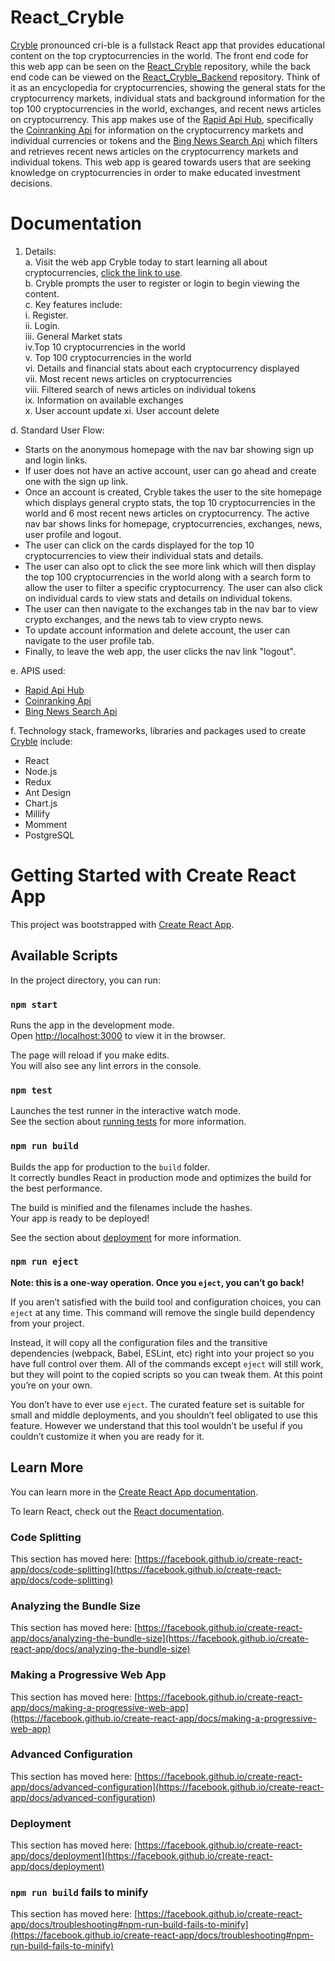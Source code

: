 # React_Cryble
[Cryble](https://danieluyo-cryble.surge.sh) pronounced cri-ble is a fullstack React app that provides educational content on the top cryptocurrencies in the world. The front end code for this web app can be seen on the [React_Cryble](https://github.com/theUyonator/React_Cryble) repository, while the back end code can be viewed on the [React_Cryble_Backend](https://github.com/theUyonator/React_Cryble_Backend) repository. Think of it as an encyclopedia for cryptocurrencies, showing the general stats for the cryptocurrency markets, individual stats and background information for the top 100 cryptocurrencies in the world, exchanges, and recent news articles on cryptocurrency. This app makes use of the [Rapid Api Hub](https://rapidapi.com/hub), specifically the [Coinranking Api](https://rapidapi.com/Coinranking/api/coinranking1/) for information on the cryptocurrency markets and individual currencies or tokens and the [Bing News Search Api](https://rapidapi.com/microsoft-azure-org-microsoft-cognitive-services/api/bing-news-search1/) which filters and retrieves recent news articles on the cryptocurrency markets and individual tokens. This web app is geared towards users that are seeking knowledge on cryptocurrencies in order to make educated investment decisions.



# Documentation
1. Details:  
a. Visit the web app Cryble today to start learning all about cryptocurrencies, [click the link to use](https://danieluyo-cryble.surge.sh).  
b. Cryble prompts the user to register or login to begin viewing the content.  
c. Key features include:    
  i. Register.   
  ii. Login.   
 iii. General Market stats  
 iv.Top 10 cryptocurrencies in the world   
 v. Top 100 cryptocurrencies in the world  
 vi. Details and financial stats about each cryptocurrency displayed  
 vii. Most recent news articles on cryptocurrencies  
 viii. Filtered search of news articles on individual tokens   
 ix. Information on available exchanges    
 x. User account update
 xi. User account delete  
 
d. Standard User Flow:  
 - Starts on the anonymous homepage with the nav bar showing sign up and login links.  
 - If user does not have an active account, user can go ahead and create one with the sign up link.  
 - Once an account is created, Cryble takes the user to the site homepage which displays general crypto stats, the top 10 cryptocurrencies in the world and 6 most recent news articles on cryptocurrency. The active nav bar shows links for homepage, cryptocurrencies, exchanges, news, user profile and logout.
 - The user can click on the cards displayed for the top 10 cryptocurrencies to view their individual stats and details.  
 - The user can also opt to click the see more link which will then display the top 100 cryptocurrencies in the world along with a search form to allow the user to filter a specific cryptocurrency. The user can also click on individual cards to view stats and details on individual tokens. 
 - The user can then navigate to the exchanges tab in the nav bar to view crypto exchanges, and the news tab to view crypto news. 
 - To update account information and delete account, the user can navigate to the user profile tab.
 - Finally, to leave the web app, the user clicks the nav link "logout".
 
 
e. APIS used:  
 - [Rapid Api Hub](https://rapidapi.com/hub)
 - [Coinranking Api](https://rapidapi.com/Coinranking/api/coinranking1/)  
 - [Bing News Search Api](https://rapidapi.com/microsoft-azure-org-microsoft-cognitive-services/api/bing-news-search1/)

f. Technology stack, frameworks, libraries and packages  used to create [Cryble](https://danieluyo-cryble.surge.sh) include:  
 - React 
 - Node.js 
 - Redux 
 - Ant Design 
 - Chart.js 
 - Millify 
 - Momment 
 - PostgreSQL  




# Getting Started with Create React App

This project was bootstrapped with [Create React App](https://github.com/facebook/create-react-app).

## Available Scripts

In the project directory, you can run:

### `npm start`

Runs the app in the development mode.\
Open [http://localhost:3000](http://localhost:3000) to view it in the browser.

The page will reload if you make edits.\
You will also see any lint errors in the console.

### `npm test`

Launches the test runner in the interactive watch mode.\
See the section about [running tests](https://facebook.github.io/create-react-app/docs/running-tests) for more information.

### `npm run build`

Builds the app for production to the `build` folder.\
It correctly bundles React in production mode and optimizes the build for the best performance.

The build is minified and the filenames include the hashes.\
Your app is ready to be deployed!

See the section about [deployment](https://facebook.github.io/create-react-app/docs/deployment) for more information.

### `npm run eject`

**Note: this is a one-way operation. Once you `eject`, you can’t go back!**

If you aren’t satisfied with the build tool and configuration choices, you can `eject` at any time. This command will remove the single build dependency from your project.

Instead, it will copy all the configuration files and the transitive dependencies (webpack, Babel, ESLint, etc) right into your project so you have full control over them. All of the commands except `eject` will still work, but they will point to the copied scripts so you can tweak them. At this point you’re on your own.

You don’t have to ever use `eject`. The curated feature set is suitable for small and middle deployments, and you shouldn’t feel obligated to use this feature. However we understand that this tool wouldn’t be useful if you couldn’t customize it when you are ready for it.

## Learn More

You can learn more in the [Create React App documentation](https://facebook.github.io/create-react-app/docs/getting-started).

To learn React, check out the [React documentation](https://reactjs.org/).

### Code Splitting

This section has moved here: [https://facebook.github.io/create-react-app/docs/code-splitting](https://facebook.github.io/create-react-app/docs/code-splitting)

### Analyzing the Bundle Size

This section has moved here: [https://facebook.github.io/create-react-app/docs/analyzing-the-bundle-size](https://facebook.github.io/create-react-app/docs/analyzing-the-bundle-size)

### Making a Progressive Web App

This section has moved here: [https://facebook.github.io/create-react-app/docs/making-a-progressive-web-app](https://facebook.github.io/create-react-app/docs/making-a-progressive-web-app)

### Advanced Configuration

This section has moved here: [https://facebook.github.io/create-react-app/docs/advanced-configuration](https://facebook.github.io/create-react-app/docs/advanced-configuration)

### Deployment

This section has moved here: [https://facebook.github.io/create-react-app/docs/deployment](https://facebook.github.io/create-react-app/docs/deployment)

### `npm run build` fails to minify

This section has moved here: [https://facebook.github.io/create-react-app/docs/troubleshooting#npm-run-build-fails-to-minify](https://facebook.github.io/create-react-app/docs/troubleshooting#npm-run-build-fails-to-minify)
